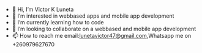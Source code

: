 - 👋 Hi, I’m Victor K Luneta
- 👀 I’m interested in webbased apps and mobile app development
- 🌱 I’m currently learning how to code
- 💞️ I’m looking to collaborate on a webbased and mobile app development
- 📫 How to reach me email:lunetavictor47@gmail.com,Whatsapp me on +260979627670


<!---
VKLUNETA/VKLUNETA is a ✨ special ✨ repository because its `README.md` (this file) appears on your GitHub profile.
You can click the Preview link to take a look at your changes.
--->
